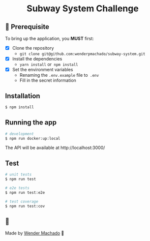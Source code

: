 <h1><p align="center">
  Subway System Challenge
</p></h1>

## 🔧 Prerequisite

To bring up the application, you **MUST** first:

* [x] Clone the repository
   - `git clone git@github.com:wenderpmachado/subway-system.git`
* [x] Install the dependencies
   - `yarn install` or` npm install`
* [x] Set the environment variables
   - Renaming the `.env.example` file to` .env`
   - Fill in the secret information

## Installation

```bash
$ npm install
```

## Running the app

```bash
# development
$ npm run docker:up:local
```

The API will be available at http://localhost:3000/

## Test

```bash
# unit tests
$ npm run test

# e2e tests
$ npm run test:e2e

# test coverage
$ npm run test:cov
```

<!-- ## :closed_book: License -->
## :closed_book:

<!-- Released in 2022. -->
<!-- This project is under the [MIT license](https://github.com/wenderpmachado/subway-system.git/master/LICENSE). -->

Made by [Wender Machado](https://github.com/wenderpmachado) 🚀
